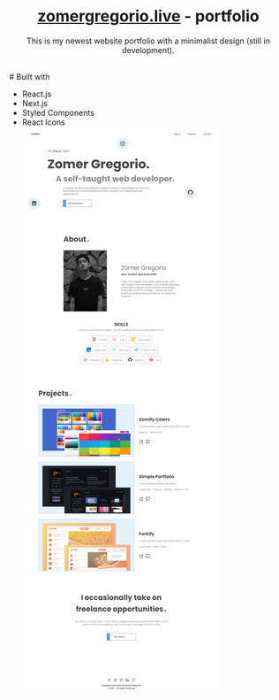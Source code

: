 <!-- <div align="center">
  <img src="https://raw.githubusercontent.com/zomeru/portfolio/main/src/assets/images/web.png" alt="Logo" width="150px" height="50px"/>
</div> -->
<h1 align="center"><a href='https://zomergregorio.live/'>zomergregorio.live</a> - portfolio</h1>
<p align="center">This is my newest website portfolio with a minimalist design (still in development).</p>
<br/>
# Built with

- React.js
- Next.js
- Styled Components
- React Icons
  <br/>
  <img src="https://raw.githubusercontent.com/zomeru/portfolio/main/src/assets/images/fullpage.png" alt="My website full page photo" />
  <br/>
